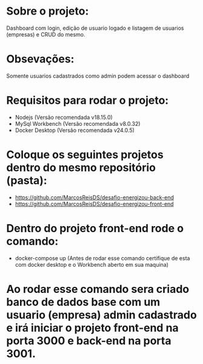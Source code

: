 # Sobre o projeto:
Dashboard com login, edição de usuario logado e listagem de usuarios (empresas) e CRUD do mesmo.

# Obsevações:
Somente usuarios cadastrados como admin podem acessar o dashboard

# Requisitos para rodar o projeto:
- Nodejs (Versão recomendada v18.15.0)
- MySql Workbench (Versão recomendada v8.0.32)
- Docker Desktop (Versão recomendada v24.0.5)

# Coloque os seguintes projetos dentro do mesmo repositório (pasta):
- https://github.com/MarcosReisDS/desafio-energizou-back-end
- https://github.com/MarcosReisDS/desafio-energizou-front-end

# Dentro do projeto front-end rode o comando:
- docker-compose up (Antes de rodar esse comando certifique de esta com docker desktop e o Workbench aberto em sua maquina)

# Ao rodar esse comando sera criado banco de dados base com um usuario (empresa) admin cadastrado e irá iniciar o projeto front-end na porta 3000 e back-end na porta 3001.


  
